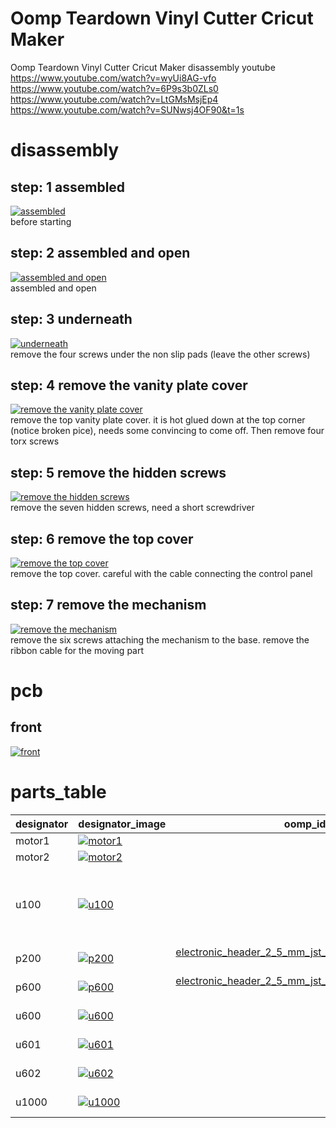 # Oomp Teardown Vinyl Cutter Cricut Maker
Oomp Teardown Vinyl Cutter Cricut Maker
disassembly youtube  
https://www.youtube.com/watch?v=wyUi8AG-vfo  
https://www.youtube.com/watch?v=6P9s3b0ZLs0
https://www.youtube.com/watch?v=LtGMsMsjEp4
https://www.youtube.com/watch?v=SUNwsj4OF90&t=1s
  
# disassembly

## step: 1 assembled
[![assembled](images/disassembly_1_300.jpg)](images/disassembly_1.jpg)  
before starting

## step: 2 assembled and open
[![assembled and open](images/disassembly_2_300.jpg)](images/disassembly_2.jpg)  
assembled and open

## step: 3 underneath
[![underneath](images/disassembly_3_300.jpg)](images/disassembly_3.jpg)  
remove the four screws under the non slip pads (leave  the other screws)

## step: 4 remove the vanity plate cover
[![remove the vanity plate cover](images/disassembly_4_300.jpg)](images/disassembly_4.jpg)  
remove the top vanity plate cover. it is hot glued down at the top corner (notice broken pice), needs some convincing to come off. Then remove four torx screws

## step: 5 remove the hidden screws
[![remove the hidden screws](images/disassembly_5_300.jpg)](images/disassembly_5.jpg)  
remove the seven hidden screws, need a short screwdriver

## step: 6 remove the top cover
[![remove the top cover](images/disassembly_6_300.jpg)](images/disassembly_6.jpg)  
remove the top cover. careful with the cable connecting the control panel

## step: 7 remove the mechanism
[![remove the mechanism](images/disassembly_7_300.jpg)](images/disassembly_7.jpg)  
remove the six screws attaching the mechanism to the base. remove the ribbon cable for the moving part

# pcb

## front
[![front](images/pcb_1_front_300.jpg)](images/pcb_1_front.jpg)  


# parts_table
| designator | designator_image | oomp_id | note | link | 
| --- | --- | --- | --- | --- | 
| motor1 | [![motor1](images/part_motor1_140.jpg)](images/part_motor1.jpg)  |  | y axis, roller paper forward and back |  | 
| motor2 | [![motor2](images/part_motor2_140.jpg)](images/part_motor2.jpg)  |  | x axis, knife head across |  | 
| u100 | [![u100](images/part_u100_140.jpg)](images/part_u100.jpg)  |  | mcu, <br>custom labeled pic? <br>100 pin tqfp 12x12 0.4 mm pitch <br>footprint kicad_package_qfp_tqfp_100_12x12mm_p0_4mm<br>symbol |  | 
| p200 | [![p200](images/part_p200_140.jpg)](images/part_p200.jpg)  | [electronic_header_2_5_mm_jst_xh_8_pin_through_hole](https://github.com/oomlout/oomlout_oomp_part_src/tree/main/parts/electronic_header_2_5_mm_jst_xh_8_pin_through_hole/working)<br><br> | jst xh 8 pin connector  <br>For optical encoders |  | 
| p600 | [![p600](images/part_p600_140.jpg)](images/part_p600.jpg)  | [electronic_header_2_5_mm_jst_xh_6_pin_through_hole](https://github.com/oomlout/oomlout_oomp_part_src/tree/main/parts/electronic_header_2_5_mm_jst_xh_6_pin_through_hole/working)<br><br> | js xh 6 pin<br>For drive motors |  | 
| u600 | [![u600](images/part_u600_140.jpg)](images/part_u600.jpg)  |  | allegro 4954 motor driver | https://www.allegromicro.com/en/products/motor-drivers/brush-dc-motor-drivers/a4954 | 
| u601 | [![u601](images/part_u601_140.jpg)](images/part_u601.jpg)  |  | allegro a4950 motor driver | https://www.allegromicro.com/en/products/motor-drivers/brush-dc-motor-drivers/a4950 | 
| u602 | [![u602](images/part_u602_140.jpg)](images/part_u602.jpg)  |  | allegro a4950 motor driver | https://www.allegromicro.com/en/products/motor-drivers/brush-dc-motor-drivers/a4950 | 
| u1000 | [![u1000](images/part_u1000_140.jpg)](images/part_u1000.jpg)  |  | allegro a4950 motor driver | https://www.allegromicro.com/en/products/motor-drivers/brush-dc-motor-drivers/a4950 | 

